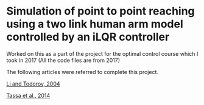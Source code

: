# Simulation of point to point reaching using a two link human arm model controlled by an iLQR controller

Worked on this as a part of the project for the optimal control course which I took in 2017 (All the code files are from 2017)

The following articles were referred to complete this project.

[Li and Todorov, 2004](https://homes.cs.washington.edu/~todorov/papers/LiICINCO04.pdf)

[Tassa et al., 2014](https://homes.cs.washington.edu/~todorov/papers/TassaICRA14.pdf)
